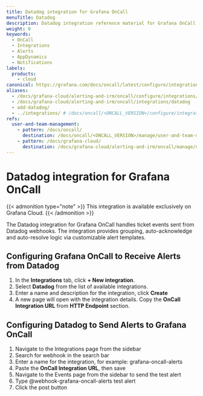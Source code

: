 ```yaml
---
title: Datadog integration for Grafana OnCall
menuTitle: Datadog
description: Datadog integration reference material for Grafana OnCall.
weight: 0
keywords:
  - OnCall
  - Integrations
  - Alerts
  - AppDynamics
  - Notifications
labels:
  products:
    - cloud
canonical: https://grafana.com/docs/oncall/latest/configure/integrations/references/datadog
aliases:
  - /docs/grafana-cloud/alerting-and-irm/oncall/configure/integrations/references/datadog
  - /docs/grafana-cloud/alerting-and-irm/oncall/integrations/datadog
  - add-datadog/
  - ../integrations/ # /docs/oncall/<ONCALL_VERSION>/configure/integrations/references/datadog
refs:
  user-and-team-management:
    - pattern: /docs/oncall/
      destination: /docs/oncall/<ONCALL_VERSION>/manage/user-and-team-management/
    - pattern: /docs/grafana-cloud/
      destination: /docs/grafana-cloud/alerting-and-irm/oncall/manage/user-and-team-management/
---
```


# Datadog integration for Grafana OnCall

{{< admonition type="note" >}}
This integration is available exclusively on Grafana Cloud.
{{< /admonition >}}

The Datadog integration for Grafana OnCall handles ticket events sent from Datadog webhooks.
The integration provides grouping, auto-acknowledge and auto-resolve logic via customizable alert templates.

## Configuring Grafana OnCall to Receive Alerts from Datadog

1. In the **Integrations** tab, click **+ New integration**.
2. Select **Datadog** from the list of available integrations.
3. Enter a name and description for the integration, click **Create**
4. A new page will open with the integration details. Copy the **OnCall Integration URL** from **HTTP Endpoint** section.

## Configuring Datadog to Send Alerts to Grafana OnCall

1. Navigate to the Integrations page from the sidebar
2. Search for webhook in the search bar
3. Enter a name for the integration, for example: grafana-oncall-alerts
4. Paste the **OnCall Integration URL**, then save
5. Navigate to the Events page from the sidebar to send the test alert
6. Type @webhook-grafana-oncall-alerts test alert
7. Click the post button

